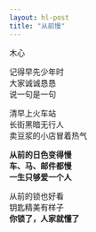 ```yaml
---
layout: hl-post
title: "从前慢"
---
```

木心

记得早先少年时<br>
大家诚诚恳恳<br>
说一句是一句

清早上火车站<br>
长街黑暗无行人<br>
卖豆浆的小店冒着热气

**从前的日色变得慢<br>
车、马、邮件都慢<br>
一生只够爱一个人**

从前的锁也好看<br>
钥匙精美有样子<br>
**你锁了，人家就懂了**
